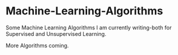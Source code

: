 # Machine-Learning-Algorithms
Some Machine Learning Algorithms I am currently writing-both for Supervised and Unsupervised Learning.

More Algorithms coming.
